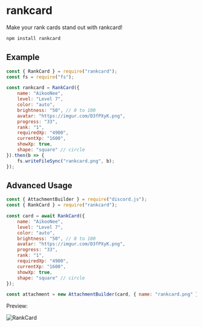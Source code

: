 # rankcard

Make your rank cards stand out with rankcard!

```bash
npm install rankcard
```

## Example

```js
const { RankCard } = require("rankcard");
const fs = require("fs");

const rankcard = RankCard({
    name: "AikooNee",
    level: "Level 7",
    color: "auto",
    brightness: "50", // 0 to 100
    avatar: "https://imgur.com/D3fPXyK.png",
    progress: "33",
    rank: "1",
    requiredXp: "4900",
    currentXp: "1600",
    showXp: true,
    shape: "square" // circle
}).then(b => {
    fs.writeFileSync("rankcard.png", b);
});
```

## Advanced Usage

```js
const { AttachmentBuilder } = require("discord.js");
const { RankCard } = require("rankcard");

const card = await RankCard({
    name: "AikooNee",
    level: "Level 7",
    color: "auto",
    brightness: "50", // 0 to 100
    avatar: "https://imgur.com/D3fPXyK.png",
    progress: "33",
    rank: "1",
    requiredXp: "4900",
    currentXp: "1600",
    showXp: true,
    shape: "square" // circle
});

const attachment = new AttachmentBuilder(card, { name: "rankcard.png" });
```

Preview:

![RankCard](https://imgur.com/xcAZzj2.png)
